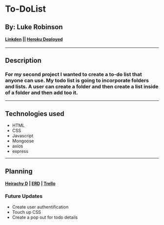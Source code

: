 # To-DoList

## By: Luke Robinson

#### [Linkden](https://www.linkedin.com/in/lukerobinson00/) || [Heroku Deployed](https://aqueous-escarpment-26420.herokuapp.com/)
***

## Description

### For my second project I wanted to create a to-do list that anyone can use. My todo list is going to incorporate folders and lists. A user can create a folder and then create a list inside of a folder and then add too it.
***
## Technologies used

 * HTML
 * CSS
 * Javascript
 * Mongoose
 * axios
 * express
***
## Planning
#### [Heirachy D](https://lucid.app/lucidchart/78204f50-adc0-4710-8564-5b5c9d9417ab/edit?invitationId=inv_c017d499-a3be-47e2-a1de-c79fa03a8296#) | [ERD](https://lucid.app/lucidchart/78204f50-adc0-4710-8564-5b5c9d9417ab/edit?invitationId=inv_c017d499-a3be-47e2-a1de-c79fa03a8296#) | [Trello](https://trello.com/invite/b/b141FyX8/06c0bb26331d0dea73b351d0b144c9ac/project2)


### Future Updates

 * Create user authentification 
 * Touch up CSS
 * Create a pop out for todo details 